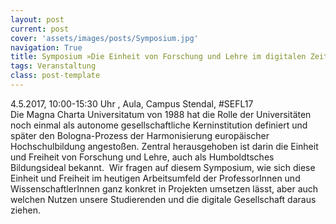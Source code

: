 ```yaml
---
layout: post
current: post
cover: 'assets/images/posts/Symposium.jpg'
navigation: True
title: Symposium »Die Einheit von Forschung und Lehre im digitalen Zeitalter«
tags: Veranstaltung
class: post-template
---
```


4.5.2017, 10:00-15:30 Uhr , Aula, Campus Stendal, #SEFL17  
Die Magna Charta Universitatum von 1988 hat die Rolle der Universitäten noch einmal als autonome gesellschaftliche Kerninstitution definiert und später den Bologna-Prozess der Harmonisierung europäischer Hochschulbildung angestoßen. Zentral herausgehoben ist darin die Einheit und Freiheit von Forschung und Lehre, auch als Humboldtsches Bildungsideal bekannt.  Wir fragen auf diesem Symposium, wie sich diese Einheit und Freiheit im heutigen Arbeitsumfeld der ProfessorInnen und WissenschaftlerInnen ganz konkret in Projekten umsetzen lässt, aber auch welchen Nutzen unsere Studierenden und die digitale Gesellschaft daraus ziehen.
